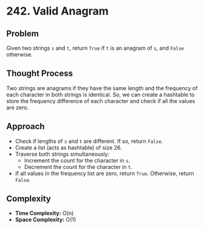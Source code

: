 # 242. Valid Anagram

## Problem
Given two strings `s` and `t`, return `True` if `t` is an anagram of `s`, and `False` otherwise.

## Thought Process
Two strings are anagrams if they have the same length and the frequency of each character in both strings is identical. So, we can create a hashtable to store the frequency difference of each character and check if all the values are zero.

## Approach
- Check if lengths of `s` and `t` are different. If so, return `False`.
- Create a list (acts as hashtable) of size 26.
- Traverse both strings simultaneously:
  - Increment the count for the character in `s`.
  - Decrement the count for the character in `t`.
- If all values in the frequency list are zero, return `True`. Otherwise, return `False`.

## Complexity
- **Time Complexity:** O(n)
- **Space Complexity:** O(1)